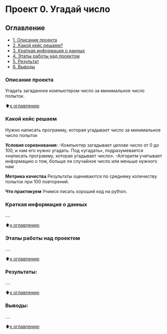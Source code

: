 # Проект 0. Угадай число

## Оглавление
* [1. Описание проекта](https://github.com/0upsz/sf_data_science/blob/main/project_0/README.md#Описание-проекта)
* [2. Какой кейс решаем?](https://github.com/0upsz/sf_data_science/blob/main/project_0/README.md#Какой-кейс-решаем)
* [3. Краткая информация о данных](https://github.com/0upsz/sf_data_science/blob/main/project_0/README.md#Краткая-информация-о-данных)
* [4. Этапы работы над проектом](https://github.com/0upsz/sf_data_science/blob/main/project_0/README.md#Этапы-работы-над-проектом)
* [5. Результат](https://github.com/0upsz/sf_data_science/blob/main/project_0/README.md#Результаты)
* [6. Выводы](https://github.com/0upsz/sf_data_science/blob/main/project_0/README.md#Выводы)

### Описание проекта
Угадать загаданное компьютером число за минимальное число попыток.

:arrow_up:[к оглавлению](https://github.com/0upsz/sf_data_science/blob/main/project_0/README.md#Оглавление)

### Какой кейс решаем
Нужно написать программу, которая угадывает число за минимальное число попыток

**Условия соревнования:**
-Компьютер загадывает целове число от 0 до 100, и нам его нужно угадать. Под «угадать», подразумевается «написать программу, которая угадывает число».
-Алгоритм учитывает информацию о том, больше ли случайное число или меньше нужного нам

**Метрика качества**
Результаты оцениваются по среднему количеству попыток при 100 повторений.

**Что практикуем**
Учимся писать хороший код на python.

### Краткая информация о данных
....

:arrow_up:[к оглавлению](https://github.com/0upsz/sf_data_science/blob/main/project_0/README.md#Оглавление)

### Этапы работы над проектом  
....

:arrow_up:[к оглавлению](https://github.com/0upsz/sf_data_science/blob/main/project_0/README.md#Оглавление)


### Результаты:  
....

:arrow_up:[к оглавлению](https://github.com/0upsz/sf_data_science/blob/main/project_0/README.md#Оглавление)


### Выводы:  
....

:arrow_up:[к оглавлению](https://github.com/0upsz/sf_data_science/blob/main/project_0/README.md#Оглавление)